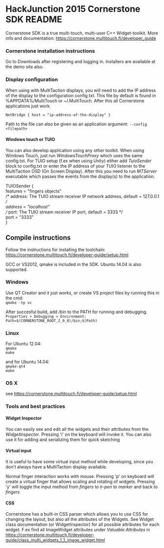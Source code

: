 HackJunction 2015 Cornerstone SDK README
========================================
Cornerstone SDK is a true multi-touch, multi-user C++ Widget-toolkit. More info and documentation: https://cornerstone.multitouch.fi/developer_guide

### Cornerstone installation instructions
Go to Downloads after registering and logging in. Installers are available at the demo site also.

### Display configuration
When using with MultiTaction displays, you will need to add the IP address of the display to the configuration config.txt. This file by default is found in %APPDATA%/MultiTouch or ~/.MultiTouch. After this all Cornerstone applications just work.

`NetBridge {
  host = "ip-address-of-the-display"
}`

Path to the file can also be given as an application argument: `--config <filepath>`

#### Windows touch or TUIO 
You can also develop application using any other toolkit. When using Windows Touch, just run *WindowsTouchProxy* which uses the same config.txt. For TUIO setup (f.ex when using Unity) either add *TuioSender* block to config.txt or enter the IP address of your TUIO listener to the MultiTaction OSD (On Screen Display). After this you need to run *MTServer* executable which passes the events from the display(s) to the application.

TUIOSender {  
  features = "fingers objects"  
  /* address: The TUIO stream receiver IP network address, default = 127.0.0.1 */  
  address = "localhost"  
  /* port: The TUIO stream receiver IP port, default = 3333 */  
  port = "3333"  
}

Compile instructions
--------------------
Follow the instructions for installing the toolchain: https://cornerstone.multitouch.fi/developer-guide/setup.html

GCC or VS2012, qmake is included in the SDK. Ubuntu 14.04 is also supported. 

### Windows
Use QT Creator and it just works, or create VS project files by running this in the cmd:  
`qmake -tp vc`

After succesful build, add <CornerstoneInstallDir>/bin to the PATH for running and debugging.  
`Properties > Debugging > Environment: Path=$(CORNERSTONE_ROOT_2_0_8)/bin;$(Path)`


### Linux
For Ubuntu 12.04:  
`qmake`  
`make`

and for Ubuntu 14.04:  
`qmake-qt4`       
`make`

### OS X
see https://cornerstone.multitouch.fi/developer-guide/setup.html

### Tools and best practices
#### Widget Inspector
You can easily see and edit all the widgets and their attributes from the *WidgetInspector*. Pressing 'i' on the keyboard will invoke it. You can also use it for adding and serializing them for quick sketching

#### Virtual input
It is useful to have some virtual input method while developing, since you don't always have a MultiTaction display available.

Normal finger interaction works with mouse. Pressing 'p' on keyboard will create a virtual finger that allows scaling and rotating of widgets. Pressing 'y' will toggle the input method from *fingers* to *ir-pen* to *marker* and back to *fingers*

#### CSS
Cornerstone has a built-in CSS parser which allows you to use CSS for changing the layout, but also all the attributes of the Widgets. See Widget class documentation (or WidgetInspector) for all possible attributes for each widget. F.ex find all ImageWidget attributes under *Valuable Attributes* in https://cornerstone.multitouch.fi/developer-guide/class_multi_widgets_1_1_image_widget.html


